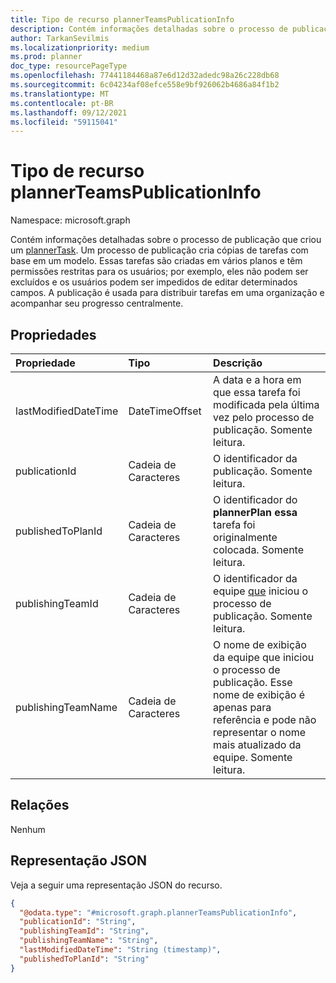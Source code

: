 ```yaml
---
title: Tipo de recurso plannerTeamsPublicationInfo
description: Contém informações detalhadas sobre o processo de publicação que criou um plannerTask.
author: TarkanSevilmis
ms.localizationpriority: medium
ms.prod: planner
doc_type: resourcePageType
ms.openlocfilehash: 77441184468a87e6d12d32adedc98a26c228db68
ms.sourcegitcommit: 6c04234af08efce558e9bf926062b4686a84f1b2
ms.translationtype: MT
ms.contentlocale: pt-BR
ms.lasthandoff: 09/12/2021
ms.locfileid: "59115041"
---
```

# <a name="plannerteamspublicationinfo-resource-type"></a>Tipo de recurso plannerTeamsPublicationInfo

Namespace: microsoft.graph

Contém informações detalhadas sobre o processo de publicação que criou um [plannerTask](plannertask.md). Um processo de publicação cria cópias de tarefas com base em um modelo. Essas tarefas são criadas em vários planos e têm permissões restritas para os usuários; por exemplo, eles não podem ser excluídos e os usuários podem ser impedidos de editar determinados campos. A publicação é usada para distribuir tarefas em uma organização e acompanhar seu progresso centralmente.

## <a name="properties"></a>Propriedades
|Propriedade|Tipo|Descrição|
|:---|:---|:---|
|lastModifiedDateTime|DateTimeOffset|A data e a hora em que essa tarefa foi modificada pela última vez pelo processo de publicação. Somente leitura. |
|publicationId|Cadeia de Caracteres| O identificador da publicação. Somente leitura.|
|publishedToPlanId|Cadeia de Caracteres|O identificador do **plannerPlan essa** tarefa foi originalmente colocada. Somente leitura. |
|publishingTeamId|Cadeia de Caracteres| O identificador da equipe [que](team.md) iniciou o processo de publicação. Somente leitura.|
|publishingTeamName|Cadeia de Caracteres|O nome de exibição da equipe que iniciou o processo de publicação. Esse nome de exibição é apenas para referência e pode não representar o nome mais atualizado da equipe. Somente leitura. |

## <a name="relationships"></a>Relações
Nenhum

## <a name="json-representation"></a>Representação JSON
Veja a seguir uma representação JSON do recurso.
<!-- {
  "blockType": "resource",
  "@odata.type": "microsoft.graph.plannerTeamsPublicationInfo"
}
-->
``` json
{
  "@odata.type": "#microsoft.graph.plannerTeamsPublicationInfo",
  "publicationId": "String",
  "publishingTeamId": "String",
  "publishingTeamName": "String",
  "lastModifiedDateTime": "String (timestamp)",
  "publishedToPlanId": "String"
}
```

